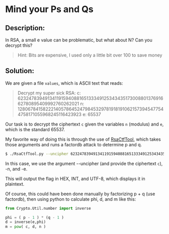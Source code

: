 # Mind your Ps and Qs

## Description: ##

In RSA, a small e value can be problematic, but what about N? Can you decrypt this?

>Hint: Bits are expensive, I used only a little bit over 100 to save money

## Solution: ##

We are given a file `values`, which is ASCII text that reads:
> Decrypt my super sick RSA:
c: 62324783949134119159408816513334912534343517300880137691662780895409992760262021
n: 1280678415822214057864524798453297819181910621573945477544758171055968245116423923
e: 65537

Our task is to decrypt the ciphertext `c` given the variables `n` (modulus) and `e`, which is the standard 65537.

My favorite way of doing this is through the use of [RsaCtfTool](https://github.com/RsaCtfTool/RsaCtfTool), which takes those arguments and runs a factordb attack to determine p and q.

```bash
$ ./RsaCtfTool.py --uncipher 62324783949134119159408816513334912534343517300880137691662780895409992760262021 -n 1280678415822214057864524798453297819181910621573945477544758171055968245116423923 -e 65537
```

In this case, we use the argument --uncipher (and provide the ciphertext `c`), -n, and -e.

This will output the flag in HEX, INT, and UTF-8, which displays it in plaintext.

Of course, this could have been done manually by factorizing p + q (use factordb), then using python to calculate phi, d, and m like this:

```python
from Crypto.Util.number import inverse

phi = ( p - 1 ) * (q - 1 )
d = inverse(e,phi)
m = pow( c, d, n )
```
